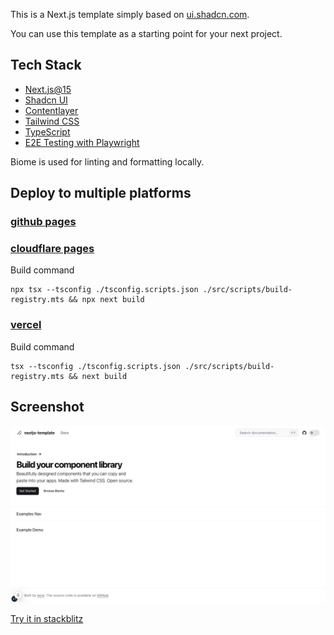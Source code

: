This is a Next.js template simply based on [ui.shadcn.com](https://ui.shadcn.com/).

You can use this template as a starting point for your next project.

## Tech Stack
- [Next.js@15](https://nextjs.org/)
- [Shadcn UI](https://ui.shadcn.com/)
- [Contentlayer](https://contentlayer.dev/)
- [Tailwind CSS](https://tailwindcss.com/)
- [TypeScript](https://www.typescriptlang.org/)
- [E2E Testing with Playwright](https://playwright.dev/)

Biome is used for linting and formatting locally.

## Deploy to multiple platforms

### [github pages](asd55667.github.io/nextjs-template)

### [cloudflare pages](nextjs-template.wuchengwei.com)

Build command

``` shell
npx tsx --tsconfig ./tsconfig.scripts.json ./src/scripts/build-registry.mts && npx next build
```

### [vercel](https://nextjs-template-psi-six.vercel.app/)

Build command

``` shell
tsx --tsconfig ./tsconfig.scripts.json ./src/scripts/build-registry.mts && next build
```

## Screenshot
![](/tests/e2e/homepage.spec.ts-snapshots/homepage-chromium-darwin.png)

[Try it in stackblitz](https://stackblitz.com/github/asd55667/nextjs-template)
